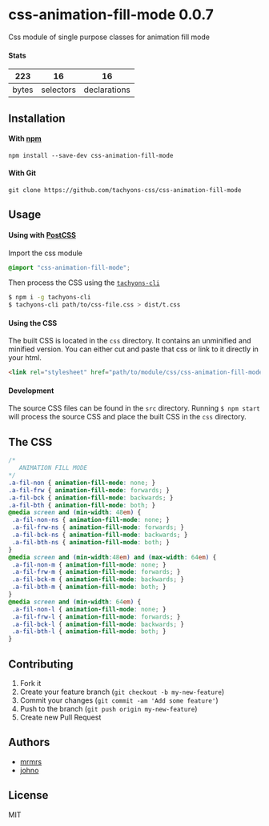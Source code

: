# css-animation-fill-mode 0.0.7

Css module of single purpose classes for animation fill mode

#### Stats

223 | 16 | 16
---|---|---
bytes | selectors | declarations

## Installation

#### With [npm](https://npmjs.com)

```
npm install --save-dev css-animation-fill-mode
```

#### With Git

```
git clone https://github.com/tachyons-css/css-animation-fill-mode
```

## Usage

#### Using with [PostCSS](https://github.com/postcss/postcss)

Import the css module

```css
@import "css-animation-fill-mode";
```

Then process the CSS using the [`tachyons-cli`](https://github.com/tachyons-css/tachyons-cli)

```sh
$ npm i -g tachyons-cli
$ tachyons-cli path/to/css-file.css > dist/t.css
```

#### Using the CSS

The built CSS is located in the `css` directory. It contains an unminified and minified version.
You can either cut and paste that css or link to it directly in your html.

```html
<link rel="stylesheet" href="path/to/module/css/css-animation-fill-mode">
```

#### Development

The source CSS files can be found in the `src` directory.
Running `$ npm start` will process the source CSS and place the built CSS in the `css` directory.

## The CSS

```css
/*
   ANIMATION FILL MODE
*/
.a-fil-non { animation-fill-mode: none; }
.a-fil-frw { animation-fill-mode: forwards; }
.a-fil-bck { animation-fill-mode: backwards; }
.a-fil-bth { animation-fill-mode: both; }
@media screen and (min-width: 48em) {
 .a-fil-non-ns { animation-fill-mode: none; }
 .a-fil-frw-ns { animation-fill-mode: forwards; }
 .a-fil-bck-ns { animation-fill-mode: backwards; }
 .a-fil-bth-ns { animation-fill-mode: both; }
}
@media screen and (min-width:48em) and (max-width: 64em) {
 .a-fil-non-m { animation-fill-mode: none; }
 .a-fil-frw-m { animation-fill-mode: forwards; }
 .a-fil-bck-m { animation-fill-mode: backwards; }
 .a-fil-bth-m { animation-fill-mode: both; }
}
@media screen and (min-width: 64em) {
 .a-fil-non-l { animation-fill-mode: none; }
 .a-fil-frw-l { animation-fill-mode: forwards; }
 .a-fil-bck-l { animation-fill-mode: backwards; }
 .a-fil-bth-l { animation-fill-mode: both; }
}
```

## Contributing

1. Fork it
2. Create your feature branch (`git checkout -b my-new-feature`)
3. Commit your changes (`git commit -am 'Add some feature'`)
4. Push to the branch (`git push origin my-new-feature`)
5. Create new Pull Request

## Authors

* [mrmrs](http://mrmrs.io)
* [johno](http://johnotander.com)

## License

MIT

